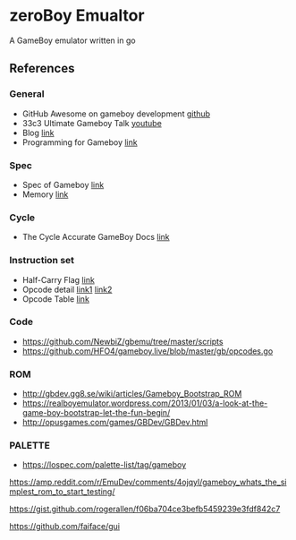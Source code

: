 #  zeroBoy Emualtor

A GameBoy emulator written in go

## References

### General
* GitHub Awesome on gameboy development [github](https://github.com/gbdev/awesome-gbdev)
* 33c3 Ultimate Gameboy Talk [youtube](https://www.youtube.com/watch?v=HyzD8pNlpwI)
* Blog [link](https://blog.rekawek.eu/2017/02/09/coffee-gb/)
* Programming for Gameboy [link](https://glitchcity.info/wiki/GB_Programming)

### Spec
* Spec of Gameboy [link](https://problemkaputt.de/pandocs.htm)
* Memory [link](http://gameboy.mongenel.com/dmg/asmmemmap.html)

### Cycle
* The Cycle Accurate GameBoy Docs [link](https://github.com/AntonioND/giibiiadvance/blob/master/docs/TCAGBD.pdf)

### Instruction set
* Half-Carry Flag [link](https://robdor.com/2016/08/10/gameboy-emulator-half-carry-flag/)
* Opcode detail [link1](http://devrs.com/gb/files/GBCPU_Instr.html) [link2](http://devrs.com/gb/files/opcodes.html)
* Opcode Table [link](http://www.pastraiser.com/cpu/gameboy/gameboy_opcodes.html)

### Code
* https://github.com/NewbiZ/gbemu/tree/master/scripts
* https://github.com/HFO4/gameboy.live/blob/master/gb/opcodes.go

### ROM
* http://gbdev.gg8.se/wiki/articles/Gameboy_Bootstrap_ROM
* https://realboyemulator.wordpress.com/2013/01/03/a-look-at-the-game-boy-bootstrap-let-the-fun-begin/
* http://opusgames.com/games/GBDev/GBDev.html


### PALETTE
* https://lospec.com/palette-list/tag/gameboy

https://amp.reddit.com/r/EmuDev/comments/4ojqyl/gameboy_whats_the_simplest_rom_to_start_testing/


https://gist.github.com/rogerallen/f06ba704ce3befb5459239e3fdf842c7

https://github.com/faiface/gui